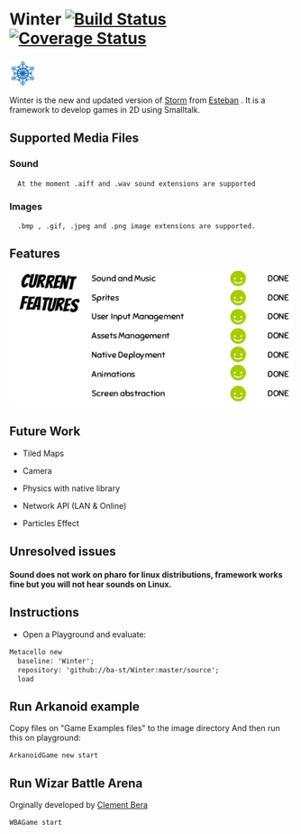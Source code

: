# Winter [![Build Status](https://travis-ci.org/apiorno/Winter.svg?branch=master)](https://travis-ci.org/apiorno/Winter) [![Coverage Status](https://coveralls.io/repos/github/apiorno/Winter/badge.svg)](https://coveralls.io/github/apiorno/Winter)
<img src="./logo/winter.png" height="48" width="48" >   

 Winter is the new and updated version of [Storm][] from [Esteban][] . It is a framework to develop games in 2D using Smalltalk.
  
## Supported Media Files
 
### Sound 
      At the moment .aiff and .wav sound extensions are supported
### Images
      .bmp , .gif, .jpeg and .png image extensions are supported.
        
## Features
 <img src="./images/features.png" >  
 
## Future Work

- Tiled Maps

- Camera

- Physics with native library

- Network API (LAN & Online)

- Particles Effect

## Unresolved issues
   
#### Sound does not work on pharo for linux distributions, framework works fine but you will not hear sounds on Linux.
   
## Instructions
  
  - Open a Playground and evaluate:

```smalltalk
Metacello new
  baseline: 'Winter';
  repository: 'github://ba-st/Winter:master/source';
  load
```
## Run Arkanoid example
  Copy files on "Game Examples files" to the image directory
  And then run this on playground:
  
```smalltalk
ArkanoidGame new start
```

## Run Wizar Battle Arena
  Orginally developed by [Clement Bera][]

```smalltalk
WBAGame start
```	

[clement bera]: https://github.com/clementbera
[esteban]: https://github.com/estebanlm
[storm]: https://github.com/cdlm/pharo-storm
[chipmunk2d physics engine]:https://chipmunk-physics.net/
